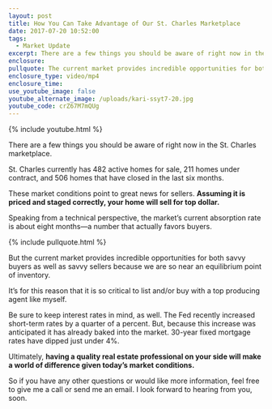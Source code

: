 ```yaml
---
layout: post
title: How You Can Take Advantage of Our St. Charles Marketplace
date: 2017-07-20 10:52:00
tags:
  - Market Update
excerpt: There are a few things you should be aware of right now in the St. Charles marketplace.
enclosure:
pullquote: The current market provides incredible opportunities for both savvy buyers as well as savvy sellers.
enclosure_type: video/mp4
enclosure_time:
use_youtube_image: false
youtube_alternate_image: /uploads/kari-ssyt7-20.jpg
youtube_code: crZ67M7mQUg
---
```



{% include youtube.html %}

There are a few things you should be aware of right now in the St. Charles marketplace.

St. Charles currently has 482 active homes for sale, 211 homes under contract, and 506 homes that have closed in the last six months.

These market conditions point to great news for sellers. **Assuming it is priced and staged correctly, your home will sell for top dollar.**

Speaking from a technical perspective, the market’s current absorption rate is about eight months—a number that actually favors buyers.

{% include pullquote.html %}

But the current market provides incredible opportunities for both savvy buyers as well as savvy sellers because we are so near an equilibrium point of inventory.

It’s for this reason that it is so critical to list and/or buy with a top producing agent like myself.

Be sure to keep interest rates in mind, as well. The Fed recently increased short-term rates by a quarter of a percent. But, because this increase was anticipated it has already baked into the market. 30-year fixed mortgage rates have dipped just under 4%.

Ultimately, **having a quality real estate professional on your side will make a world of difference given today’s market conditions.**

So if you have any other questions or would like more information, feel free to give me a call or send me an email. I look forward to hearing from you, soon.